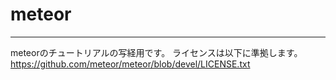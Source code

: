 # meteor

---

meteorのチュートリアルの写経用です。
ライセンスは以下に準拠します。
https://github.com/meteor/meteor/blob/devel/LICENSE.txt
